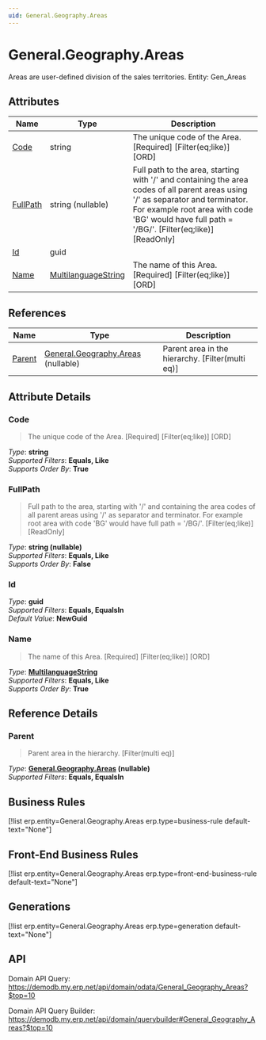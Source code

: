 ```yaml
---
uid: General.Geography.Areas
---
```

# General.Geography.Areas

Areas are user-defined division of the sales territories. Entity: Gen_Areas

## Attributes

| Name | Type | Description |
| ---- | ---- | --- |
| [Code](General.Geography.Areas.md#code) | string | The unique code of the Area. [Required] [Filter(eq;like)] [ORD] 
| [FullPath](General.Geography.Areas.md#fullpath) | string (nullable) | Full path to the area, starting with '/' and containing the area codes of all parent areas using '/' as separator and terminator. For example root area with code 'BG' would have full path = '/BG/'. [Filter(eq;like)] [ReadOnly] 
| [Id](General.Geography.Areas.md#id) | guid |  
| [Name](General.Geography.Areas.md#name) | [MultilanguageString](../data-types.md#multilanguagestring) | The name of this Area. [Required] [Filter(eq;like)] [ORD] 

## References

| Name | Type | Description |
| ---- | ---- | --- |
| [Parent](General.Geography.Areas.md#parent) | [General.Geography.Areas](General.Geography.Areas.md) (nullable) | Parent area in the hierarchy. [Filter(multi eq)] |


## Attribute Details

### Code

> The unique code of the Area. [Required] [Filter(eq;like)] [ORD]

_Type_: **string**  
_Supported Filters_: **Equals, Like**  
_Supports Order By_: **True**  

### FullPath

> Full path to the area, starting with '/' and containing the area codes of all parent areas using '/' as separator and terminator. For example root area with code 'BG' would have full path = '/BG/'. [Filter(eq;like)] [ReadOnly]

_Type_: **string (nullable)**  
_Supported Filters_: **Equals, Like**  
_Supports Order By_: **False**  

### Id

_Type_: **guid**  
_Supported Filters_: **Equals, EqualsIn**  
_Default Value_: **NewGuid**  

### Name

> The name of this Area. [Required] [Filter(eq;like)] [ORD]

_Type_: **[MultilanguageString](../data-types.md#multilanguagestring)**  
_Supported Filters_: **Equals, Like**  
_Supports Order By_: **True**  


## Reference Details

### Parent

> Parent area in the hierarchy. [Filter(multi eq)]

_Type_: **[General.Geography.Areas](General.Geography.Areas.md) (nullable)**  
_Supported Filters_: **Equals, EqualsIn**  



## Business Rules

[!list erp.entity=General.Geography.Areas erp.type=business-rule default-text="None"]

## Front-End Business Rules

[!list erp.entity=General.Geography.Areas erp.type=front-end-business-rule default-text="None"]

## Generations

[!list erp.entity=General.Geography.Areas erp.type=generation default-text="None"]

## API

Domain API Query:
<https://demodb.my.erp.net/api/domain/odata/General_Geography_Areas?$top=10>

Domain API Query Builder:
<https://demodb.my.erp.net/api/domain/querybuilder#General_Geography_Areas?$top=10>

